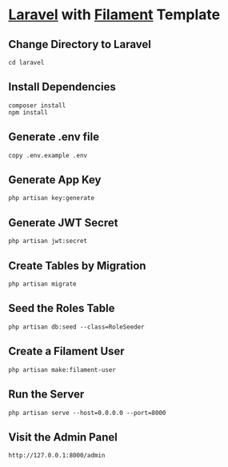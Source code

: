 # [Laravel](https://laravel.com/) with [Filament](https://filamentphp.com/) Template

## Change Directory to Laravel

```
cd laravel
```

## Install Dependencies

```
composer install
npm install
```

## Generate .env file

```
copy .env.example .env
```

## Generate App Key

```
php artisan key:generate
```

## Generate JWT Secret

```
php artisan jwt:secret
```

## Create Tables by Migration

```
php artisan migrate
```

## Seed the Roles Table

```
php artisan db:seed --class=RoleSeeder
```

## Create a Filament User

```
php artisan make:filament-user
```

## Run the Server

```
php artisan serve --host=0.0.0.0 --port=8000
```

## Visit the Admin Panel

```
http://127.0.0.1:8000/admin
```